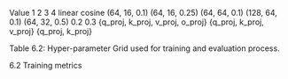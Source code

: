 Value
1
2
3
4
linear
cosine
(64, 16, 0.1)
(64, 16, 0.25)
(64, 64, 0.1)
(128, 64, 0.1)
(64, 32, 0.5)
0.2
0.3
{q_proj, k_proj, v_proj, o_proj}
{q_proj, k_proj, v_proj}
{q_proj, k_proj}

Table 6.2: Hyper-parameter Grid used for training and evaluation process.

6.2 Training metrics